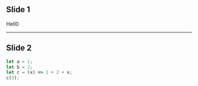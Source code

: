 ## Slide 1

Hell0

---

## Slide 2

```js
let a = 1;
let b = 2;
let c = (x) => 1 + 2 + x;
c(3);
```
